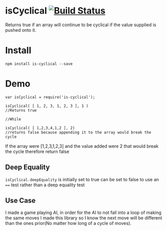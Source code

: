 isCyclical [![Build Status](https://travis-ci.org/nperez0111/isCyclical.svg?branch=master)](https://travis-ci.org/nperez0111/isCyclical)
==========

Returns true if an array will continue to be cyclical if the value supplied is pushed onto it.

# Install

`npm install is-cyclical --save`

# Demo
````JS
var isCyclical = require('is-cyclical');

isCyclical( [ 1, 2, 3, 1, 2, 3 ], 1 )
//Returns true

//While

isCyclical( [ 1,2,3,4,1,2 ], 2)
//returns false because appending it to the array would break the cycle
````
If the array were [1,2,3,1,2,3] and the value added were 2 that would break the cycle therefore return false

## Deep Equality
`isCyclical.deepEquality` is initially set to true can be set to false to use an `==` test rather than a deep equality test

## Use Case

I made a game playing AI, in order for the AI to not fall into a loop of making the same moves I made this library so I know the next move will be different than the ones prior(No matter how long of a cycle of moves). 
